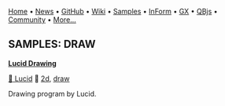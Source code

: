 [Home](https://qb64.com) • [News](../news.md) • [GitHub](https://github.com/QB64Official/qb64) • [Wiki](wiki.md) • [Samples](../samples.md) • [InForm](../inform.md) • [GX](../gx.md) • [QBjs](../qbjs.md) • [Community](../community.md) • [More...](../more.md)

## SAMPLES: DRAW

**[Lucid Drawing](lucid-drawing/index.md)**

[🐝 Lucid](lucid.md) 🔗 [2d](2d.md), [draw](draw.md)

Drawing program by Lucid.
